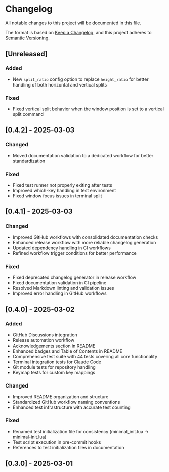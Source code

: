 # Changelog

All notable changes to this project will be documented in this file.

The format is based on [Keep a Changelog](https://keepachangelog.com/en/1.0.0/),
and this project adheres to [Semantic Versioning](https://semver.org/spec/v2.0.0.html).

## [Unreleased]

### Added

- New `split_ratio` config option to replace `height_ratio` for better handling of both horizontal and vertical splits

### Fixed

- Fixed vertical split behavior when the window position is set to a vertical split command

## [0.4.2] - 2025-03-03

### Changed

- Moved documentation validation to a dedicated workflow for better standardization

### Fixed

- Fixed test runner not properly exiting after tests
- Improved which-key handling in test environment
- Fixed window focus issues in terminal split

## [0.4.1] - 2025-03-03

### Changed

- Improved GitHub workflows with consolidated documentation checks
- Enhanced release workflow with more reliable changelog generation
- Updated dependency handling in CI workflows
- Refined workflow trigger conditions for better performance

### Fixed

- Fixed deprecated changelog generator in release workflow
- Fixed documentation validation in CI pipeline
- Resolved Markdown linting and validation issues
- Improved error handling in GitHub workflows

## [0.4.0] - 2025-03-02

### Added

- GitHub Discussions integration
- Release automation workflow
- Acknowledgements section in README
- Enhanced badges and Table of Contents in README
- Comprehensive test suite with 44 tests covering all core functionality
- Terminal integration tests for Claude Code
- Git module tests for repository handling
- Keymap tests for custom key mappings

### Changed

- Improved README organization and structure
- Standardized GitHub workflow naming conventions
- Enhanced test infrastructure with accurate test counting

### Fixed

- Renamed test initialization file for consistency (minimal_init.lua → minimal-init.lua)
- Test script execution in pre-commit hooks
- References to test initialization files in documentation

## [0.3.0] - 2025-03-01
